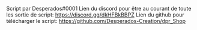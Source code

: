 Script par Desperados#0001
Lien du discord pour être au courant de toute les sortie de script: https://discord.gg/dkHFBkBBPZ
Lien du github pour télécharger le script: https://github.com/Desperados-Creation/dpr_Shop
